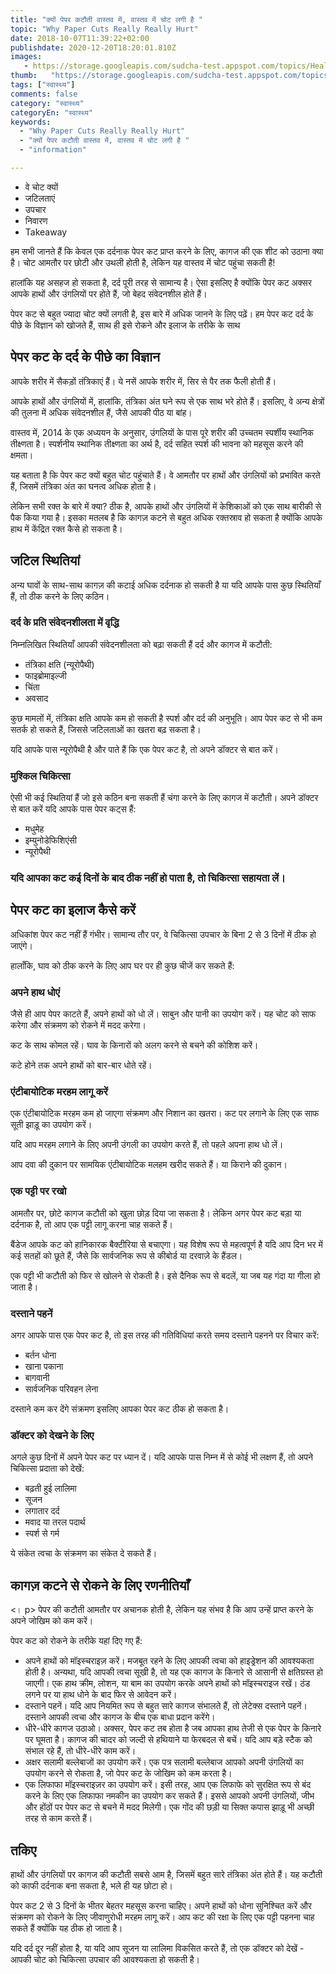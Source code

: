 ```yaml
---
title: "क्यों पेपर कटौती वास्तव में, वास्तव में चोट लगी है "
topic: "Why Paper Cuts Really Really Hurt"
date: 2018-10-07T11:39:22+02:00
publishdate: 2020-12-20T18:20:01.810Z
images: 
   - https://storage.googleapis.com/sudcha-test.appspot.com/topics/Health/default-selection/2.jpg
thumb:   "https://storage.googleapis.com/sudcha-test.appspot.com/topics/Health/default-selection/thumb/2.jpg"
tags: ["स्वास्थ्य"]
comments: false
category: "स्वास्थ्य"
categoryEn: "स्वास्थ्य"
keywords: 
  - "Why Paper Cuts Really Really Hurt"
  - "क्यों पेपर कटौती वास्तव में, वास्तव में चोट लगी है "
  - "information"

---
```

<ul> <li> वे चोट क्यों </li> <li> जटिलताएं </li> <li> उपचार </li> <li> निवारण </li> <li> Takeaway </li> </ul> <p> हम सभी जानते हैं कि केवल एक दर्दनाक पेपर कट प्राप्त करने के लिए, कागज की एक शीट को उठाना क्या है। चोट आमतौर पर छोटी और उथली होती है, लेकिन यह वास्तव में चोट पहुंचा सकती है! </P> <p> हालांकि यह असहज हो सकता है, दर्द पूरी तरह से सामान्य है। ऐसा इसलिए है क्योंकि पेपर कट अक्सर आपके हाथों और उंगलियों पर होते हैं, जो बेहद संवेदनशील होते हैं। </p> <p> पेपर कट से बहुत ज्यादा चोट क्यों लगती है, इस बारे में अधिक जानने के लिए पढ़ें। हम पेपर कट दर्द के पीछे के विज्ञान को खोजते हैं, साथ ही इसे रोकने और इलाज के तरीके के साथ </p> <h2> पेपर कट के दर्द के पीछे का विज्ञान </h2> <p> आपके शरीर में सैकड़ों तंत्रिकाएं हैं। ये नसें आपके शरीर में, सिर से पैर तक फैली होती हैं। </p> <p> आपके हाथों और उंगलियों में, हालांकि, तंत्रिका अंत घने रूप से एक साथ भरे होते हैं। इसलिए, वे अन्य क्षेत्रों की तुलना में अधिक संवेदनशील हैं, जैसे आपकी पीठ या बांह। </p> <p> वास्तव में, 2014 के एक अध्ययन के अनुसार, उंगलियों के पास पूरे शरीर की उच्चतम स्पर्शीय स्थानिक तीक्ष्णता है। स्पर्शनीय स्थानिक तीक्ष्णता का अर्थ है, दर्द सहित स्पर्श की भावना को महसूस करने की क्षमता। </p> <p> यह बताता है कि पेपर कट क्यों बहुत चोट पहुंचाते हैं। वे आमतौर पर हाथों और उंगलियों को प्रभावित करते हैं, जिसमें तंत्रिका अंत का घनत्व अधिक होता है। </p> <p> लेकिन सभी रक्त के बारे में क्या? ठीक है, आपके हाथों और उंगलियों में केशिकाओं को एक साथ बारीकी से पैक किया गया है। इसका मतलब है कि कागज़ कटने से बहुत अधिक रक्तस्राव हो सकता है क्योंकि आपके हाथ में केंद्रित रक्त कैसे हो सकता है। </p> <h2> जटिल स्थितियां </h2> <p> अन्य घावों के साथ-साथ कागज़ की कटाई अधिक दर्दनाक हो सकती है या यदि आपके पास कुछ स्थितियाँ हैं, तो ठीक करने के लिए कठिन। </p> <h3> दर्द के प्रति संवेदनशीलता में वृद्धि </h3> <p> निम्नलिखित स्थितियाँ आपकी संवेदनशीलता को बढ़ा सकती हैं दर्द और कागज में कटौती: </p> <ul> <li > तंत्रिका क्षति (न्यूरोपैथी) </li> <li> फाइब्रोमाइल्जी </li> <li> चिंता </li> <li> अवसाद </li> </ul> <p> कुछ मामलों में, तंत्रिका क्षति आपके कम हो सकती है स्पर्श और दर्द की अनुभूति। आप पेपर कट से भी कम सतर्क हो सकते हैं, जिससे जटिलताओं का खतरा बढ़ सकता है। </p> <p> यदि आपके पास न्यूरोपैथी है और पाते हैं कि एक पेपर कट है, तो अपने डॉक्टर से बात करें। </p> <h3> मुश्किल चिकित्सा </h3> <p> ऐसी भी कई स्थितियां हैं जो इसे कठिन बना सकती हैं चंगा करने के लिए कागज में कटौती। अपने डॉक्टर से बात करें यदि आपके पास पेपर कट्स हैं: </p> <ul> <li> मधुमेह </li> <li> इम्युनोडेफिशिएंसी </li> <li> न्यूरोपैथी </li> </ul> <h3 - जब एक डॉक्टर को देखने के लिए </h3> <p> यदि आपका कट कई दिनों के बाद ठीक नहीं हो पाता है, तो चिकित्सा सहायता लें। </p> <h2> पेपर कट का इलाज कैसे करें </h2> <p> अधिकांश पेपर कट नहीं हैं गंभीर। सामान्य तौर पर, वे चिकित्सा उपचार के बिना 2 से 3 दिनों में ठीक हो जाएंगे। </p> <p> हालाँकि, घाव को ठीक करने के लिए आप घर पर ही कुछ चीजें कर सकते हैं: </p> <h3> अपने हाथ धोएं </h3> <p> जैसे ही आप पेपर काटते हैं, अपने हाथों को धो लें। साबुन और पानी का उपयोग करें। यह चोट को साफ करेगा और संक्रमण को रोकने में मदद करेगा। </p> <p> कट के साथ कोमल रहें। घाव के किनारों को अलग करने से बचने की कोशिश करें। </p> <p> कटे होने तक अपने हाथों को बार-बार धोते रहें। </p> <h3> एंटीबायोटिक मरहम लागू करें </h3> <p> एक एंटीबायोटिक मरहम कम हो जाएगा संक्रमण और निशान का खतरा। कट पर लगाने के लिए एक साफ सूती झाड़ू का उपयोग करें। </p> <p> यदि आप मरहम लगाने के लिए अपनी उंगली का उपयोग करते हैं, तो पहले अपना हाथ धो लें। </p> <p> आप दवा की दुकान पर सामयिक एंटीबायोटिक मलहम खरीद सकते हैं। या किराने की दुकान। </p> <h3> एक पट्टी पर रखो </h3> <p> आमतौर पर, छोटे कागज कटौती को खुला छोड़ दिया जा सकता है। लेकिन अगर पेपर कट बड़ा या दर्दनाक है, तो आप एक पट्टी लागू करना चाह सकते हैं। </p> <p> बैंडेज आपके कट को हानिकारक बैक्टीरिया से बचाएगा। यह विशेष रूप से महत्वपूर्ण है यदि आप दिन भर में कई सतहों को छूते हैं, जैसे कि सार्वजनिक रूप से कीबोर्ड या दरवाज़े के हैंडल। </p> <p> एक पट्टी भी कटौती को फिर से खोलने से रोकती है। इसे दैनिक रूप से बदलें, या जब यह गंदा या गीला हो जाता है। </p> <h3> दस्ताने पहनें </h3> <p> अगर आपके पास एक पेपर कट है, तो इस तरह की गतिविधियां करते समय दस्ताने पहनने पर विचार करें: </p> <ul> <li> बर्तन धोना </li> <li> खाना पकाना </li> <li> बागवानी </li> <li> सार्वजनिक परिवहन लेना </li> </ul> <p> दस्ताने कम कर देंगे संक्रमण इसलिए आपका पेपर कट ठीक हो सकता है। </p> <h3> डॉक्टर को देखने के लिए </h3> <p> अगले कुछ दिनों में अपने पेपर कट पर ध्यान दें। यदि आपके पास निम्न में से कोई भी लक्षण हैं, तो अपने चिकित्सा प्रदाता को देखें: </p> <ul> <li> बढ़ती हुई लालिमा </li> <li> सूजन </li> <li> लगातार दर्द </li> <li> मवाद या तरल पदार्थ </li> <li> स्पर्श से गर्म </li> </ul> <p> ये संकेत त्वचा के संक्रमण का संकेत दे सकते हैं। </p> <h2> कागज़ कटने से रोकने के लिए रणनीतियाँ </h2> <। p> पेपर की कटौती आमतौर पर अचानक होती है, लेकिन यह संभव है कि आप उन्हें प्राप्त करने के अपने जोखिम को कम करें। </p> <p> पेपर कट को रोकने के तरीके यहां दिए गए हैं: </p> <ul> <li> अपने हाथों को मॉइस्चराइज़ करें। मजबूत रहने के लिए आपकी त्वचा को हाइड्रेशन की आवश्यकता होती है। अन्यथा, यदि आपकी त्वचा सूखी है, तो यह एक कागज के किनारे से आसानी से क्षतिग्रस्त हो जाएगी। एक हाथ क्रीम, लोशन, या बाम का उपयोग करके अपने हाथों को मॉइस्चराइज रखें। ठंड लगने पर या हाथ धोने के बाद फिर से आवेदन करें। </li> <li> दस्ताने पहनें। यदि आप नियमित रूप से बहुत सारे कागज संभालते हैं, तो लेटेक्स दस्ताने पहनें। दस्ताने आपकी त्वचा और कागज के बीच एक बाधा प्रदान करेंगे। </li> <li> धीरे-धीरे कागज उठाओ। अक्सर, पेपर कट तब होता है जब आपका हाथ तेजी से एक पेपर के किनारे पर घूमता है। कागज की चादर को जल्दी से हथियाने या फेरबदल से बचें। यदि आप बड़े स्टैक को संभाल रहे हैं, तो धीरे-धीरे काम करें। </li> <li> अक्षर सलामी बल्लेबाजों का उपयोग करें। एक पत्र सलामी बल्लेबाज आपको अपनी उंगलियों का उपयोग करने से रोकता है, जो पेपर कट के जोखिम को कम करता है। </li> <li> एक लिफाफा मॉइस्चराइज़र का उपयोग करें। इसी तरह, आप एक लिफाफे को सुरक्षित रूप से बंद करने के लिए एक लिफाफा नमकीन का उपयोग कर सकते हैं। इससे आपको अपनी उंगलियों, जीभ और होंठों पर पेपर कट से बचने में मदद मिलेगी। एक गोंद की छड़ी या सिक्त कपास झाड़ू भी अच्छी तरह से काम करते हैं। </li> </ul> <h2> तकिए </h2> <p> हाथों और उंगलियों पर कागज की कटौती सबसे आम है, जिसमें बहुत सारे तंत्रिका अंत होते हैं। यह कटौती को काफी दर्दनाक बना सकता है, भले ही यह छोटा हो। </p> <p> पेपर कट 2 से 3 दिनों के भीतर बेहतर महसूस करना चाहिए। अपने हाथों को धोना सुनिश्चित करें और संक्रमण को रोकने के लिए जीवाणुरोधी मरहम लागू करें। आप कट की रक्षा के लिए एक पट्टी पहनना चाह सकते हैं क्योंकि यह ठीक हो जाता है। </p> <p> यदि दर्द दूर नहीं होता है, या यदि आप सूजन या लालिमा विकसित करते हैं, तो एक डॉक्टर को देखें - आपकी चोट को चिकित्सा उपचार की आवश्यकता हो सकती है। </p> <p> </p> 